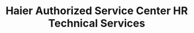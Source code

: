 ---
title: "Haier Authorized Service Center HR Technical Services"
url: /karachi/haier-authorized-service-center-hr-technical-services/
shop: electronics
---